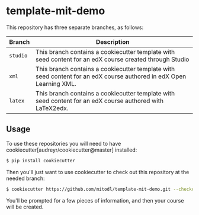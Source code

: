 template-mit-demo
=======================

This repository has three separate branches, as
follows:

Branch | Description
--- | ---
`studio` | This branch contains a cookiecutter template with seed content for an edX course created through Studio
`xml` | This branch contains a cookiecutter template with seed content for an edX course authored in edX Open Learning XML.
`latex` | This branch contains a cookiecutter template with seed content for an edX course authored with LaTeX2edx.

## Usage

To use these repositories you will need to have cookiecutter[audreyr/cookiecutter@master] installed:

```sh
$ pip install cookiecutter
```

Then you'll just want to use cookiecutter to check out this repository at the needed branch:

```sh
$ cookiecutter https://github.com/mitodl/template-mit-demo.git --checkout studio
```

You'll be prompted for a few pieces of information, and then your course will be created.
